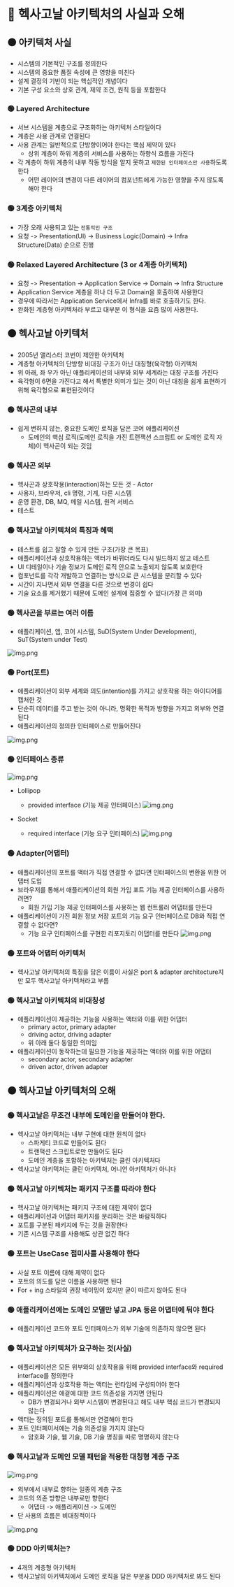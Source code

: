 # 🔴 헥사고날 아키텍처의 사실과 오해

## 🟠 아키텍처 사실
- 시스템의 기본적인 구조를 정의한다
- 시스템의 중요한 품질 속성에 큰 영향을 미친다
- 설계 결정의 기반이 되는 핵심적인 개념이다
- 기본 구성 요소와 상호 관계, 제약 조건, 원칙 등을 포함한다

### 🟢 Layered Architecture
- 서브 시스템을 계층으로 구조화하는 아키텍처 스타일이다
- 계층은 사용 관계로 연결된다
- 사용 관계는 일반적으로 단방향이어야 한다는 핵심 제약이 있다
  - 상위 계층이 하위 계층의 서비스를 사용하는 하향식 흐름을 가진다
- 각 계층이 하위 계층의 내부 작동 방식을 알지 못하고 `제한된 인터페이스만 사용`하도록 한다
  - 어떤 레이어의 변경이 다른 레이어의 컴포넌트에게 가능한 영향을 주지 않도록 해야 한다

### 🟢 3계층 아키텍처
- 가장 오래 사용되고 있는 `전통적인 구조`
- 요청 -> Presentation(UI) -> Business Logic(Domain) -> Infra Structure(Data) 순으로 진행

### 🟢 Relaxed Layered Architecture (3 or 4계층 아키텍처)
- 요청 -> Presentation -> Application Service -> Domain -> Infra Structure
- Application Service 계층을 하나 더 두고 Domain을 호출하여 사용한다
- 경우에 따라서는 Application Service에서 Infra를 바로 호출하기도 한다.
- 완화된 계층형 아키텍처라 부르고 대부분 이 형식을 요즘 많이 사용한다.

## 🟠 헥사고날 아키텍처
- 2005년 앨리스터 코번이 제안한 아키텍처
- 계층형 아키텍처의 단방향 비대칭 구조가 아닌 대칭형(육각형) 아키텍처
- 위 아래, 좌 우가 아닌 애플리케이션의 내부와 외부 세계라는 대칭 구조를 가진다
- 육각형이 6면을 가진다고 해서 특별한 의미가 있는 것이 아닌 대칭을 쉽게 표현하기 위해 육각형으로 표현된것이다

### 🟢 헥사곤의 내부
- 쉽게 변하지 않는, 중요한 도메인 로직을 담은 코어 애플리케이션
  - 도메인의 핵심 로직(도메인 로직을 가진 트랜잭션 스크립트 or 도메인 로직 자체)이 헥사곤이 되는 것임

### 🟢 헥사곤 외부
- 헥사곤과 상호작용(interaction)하는 모든 것 - Actor
- 사용자, 브라우저, cli 명령, 기계, 다른 시스템
- 운영 환경, DB, MQ, 메일 시스템, 원격 서비스
- 테스트

### 🟢 헥사고날 아키텍처의 특징과 혜택
- 테스트를 쉽고 잘할 수 있게 만든 구조(가장 큰 목표)
- 애플리케이션과 상호작용하는 액터가 바뀌더라도 다시 빌드하지 않고 테스트
- UI 디테일이나 기술 정보가 도메인 로직 안으로 노출되지 않도록 보호한다
- 컴포넌트를 각각 개발하고 연결하는 방식으로 큰 시스템을 분리할 수 있다
- 시간이 지나면서 외부 연결을 다른 것으로 변경이 쉽다
- 기술 요소를 제거했기 때문에 도메인 설계에 집중할 수 있다(가장 큰 의미)

### 🟢 헥사곤을 부르는 여러 이름
- 애플리케이션, 앱, 코어 시스템, SuD(System Under Development), SuT(System under Test)

![img.png](image/concept/application.png)

### 🟢 Port(포트)
- 애플리케이션이 외부 세계와 의도(intention)를 가지고 상호작용 하는 아이디어를 캡처한 것
- 단순히 데이터를 주고 받는 것이 아니라, 명확한 목적과 방향을 가지고 외부와 연결된다
- 애플리케이션의 정의한 인터페이스로 만들어진다

![img.png](image/concept/port.png)

### 🟢 인터페이스 종류
![img.png](image/concept/interface.png)

- Lollipop
  - provided interface (기능 제공 인터페이스)
  ![img.png](image/concept/provided.png)
  
- Socket
  - required interface (기능 요구 인터페이스)
  ![img.png](image/concept/required.png)

### 🟢 Adapter(어댑터)
- 애플리케이션의 포트를 액터가 직접 연결할 수 없다면 인터페이스의 변환을 위한 어댑터 도입
- 브라우저를 통해서 애플리케이션의 회원 가입 포트 기능 제공 인터페이스를 사용하려면?
  - 회원 가입 기능 제공 인터페이스를 사용하는 웹 컨트롤러 어댑터를 만든다
- 애플리케이션이 가진 회원 정보 저장 포트의 기능 요구 인터페이스로 DB와 직접 연결할 수 없다면?
  - 기능 요구 인터페이스를 구현한 리포지토리 어댑터를 만든다
![img.png](image/concept/adapter.png)

### 🟢 포트와 어댑터 아키텍처
- 헥사고날 아키텍처의 특징을 담은 이름이 사실은 port & adapter architecture지만 모두 헥사고날 아키텍처라고 부름

### 🟢 헥사고날 아키텍처의 비대칭성
- 애플리케이션이 제공하는 기능을 사용하는 액터와 이를 위한 어댑터
  - primary actor, primary adapter
  - driving actor, driving adapter
  - 위 아래 둘다 동일한 의미임
- 애플리케이션이 동작하는데 필요한 기능을 제공하는 액터와 이를 위한 어댑터
  - secondary actor, secondary adapter
  - driven actor, driven adapter

## 🟠 헥사고날 아키텍처의 오해

### 🟢 헥사고날은 무조건 내부에 도메인을 만들어야 한다.
- 헥사고날 아키텍처는 내부 구현에 대한 원칙이 없다
  - 스파게티 코드로 만들어도 된다
  - 트랜잭션 스크립트로만 만들어도 된다
  - 도메인 계층을 포함하는 아키텍처는 클린 아키텍처다
- 헥사고날 아키텍처는 클린 아키텍처, 어니언 아키텍처가 아니다

### 🟢 헥사고날 아키텍처는 패키지 구조를 따라야 한다
- 헥사고날 아키텍처는 패키지 구조에 대한 제약이 없다
- 애플리케이션과 어댑터 패키지를 분리하는 것은 바람직하다
- 포트를 구분된 패키지에 두는 것을 권장한다
- 기존 시스템 구조를 사용해도 상관 없긴 하다

### 🟢 포트는 UseCase 접미사를 사용해야 한다
- 사실 포트 이름에 대해 제약이 없다
- 포트의 의도를 담은 이름을 사용하면 된다
- For + ing 스타일의 권장 네이밍이 있지만 굳이 따르지 않아도 된다

### 🟢 애플리케이션에는 도메인 모델만 넣고 JPA 등은 어댑터에 둬야 한다
- 애플리케이션 코드와 포트 인터페이스가 외부 기술에 의존하지 않으면 된다

### 🟢 헥사고날 아키텍처가 요구하는 것(사실)
- 애플리케이션은 모든 위부와의 상호작용을 위해 provided interface와 required interface를 정의한다
- 애플리케이션과 상호작용 하는 액터는 런타임에 구성되어야 한다
- 애플리케이션은 애겉에 대한 코드 의존성을 가지면 안된다
  - DB가 변경되거나 외부 시스템이 변경된다고 해도 내부 핵심 코드가 변경되지 않는다
- 액터는 정의된 포트를 통해서만 연결해야 한다
- 포트 인터페이서에는 기술 의존성을 가지지 않는다
  - 암호화 기술, 웹 기술, DB 기술 명칭을 따로 명명하지 않는다

### 🟢 헥사고날과 도메인 모델 패턴을 적용한 대칭형 계층 구조

![img.png](image/concept/hexagonal.png)

- 외부에서 내부로 향하는 일종의 계층 구조
- 코드의 의존 방향은 내부로만 향한다
  - 어댑터 -> 애플리케이션 -> 도메인
- 단 사용의 흐름은 비대칭적이다

![img.png](image/concept/spring_hexagonal.png)

### 🟢 DDD 아키텍처는?
- 4개의 계층형 아키텍처
- 헥사고날의 아키텍처에서 도메인 로직을 담은 부분을 DDD 아키텍처로 봐도 된다